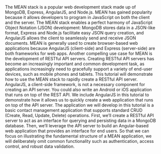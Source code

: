 The MEAN stack is a popular web development stack made up of MongoDB, Express, AngularJS, and Node.js. MEAN has gained popularity because it allows developers to program in JavaScript on both the client and the server. The MEAN stack enables a perfect harmony of JavaScript Object Notation (JSON) development: MongoDB stores data in a JSON-like format, Express and Node.js facilitate easy JSON query creation, and AngularJS allows the client to seamlessly send and receive JSON documents.
MEAN is generally used to create browser-based web applications because AngularJS (client-side) and Express (server-side) are both frameworks for web apps. Another compelling use case for MEAN is the development of RESTful API servers. Creating RESTful API servers has become an increasingly important and common development task, as applications increasingly need to gracefully support a variety of end-user devices, such as mobile phones and tablets. This tutorial will demonstrate how to use the MEAN stack to rapidly create a RESTful API server.
AngularJS, a client-side framework, is not a necessary component for creating an API server. You could also write an Android or iOS application that runs on top of the REST API. We include AngularJS in this tutorial to demonstrate how it allows us to quickly create a web application that runs on top of the API server.
The application we will develop in this tutorial is a basic contact management application that supports standard CRUD (Create, Read, Update, Delete) operations. First, we’ll create a RESTful API server to act as an interface for querying and persisting data in a MongoDB database. Then, we’ll leverage the API server to build an Angular-based web application that provides an interface for end users.
So that we can focus on illustrating the fundamental structure of a MEAN application, we will deliberately omit common functionality such as authentication, access control, and robust data validation.

